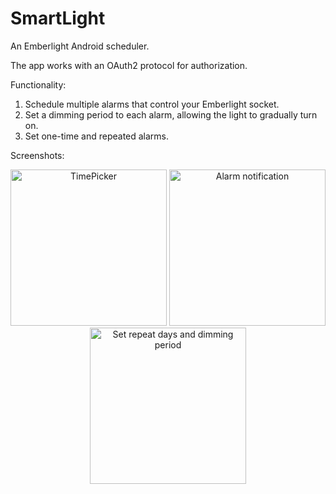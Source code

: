 # SmartLight
An Emberlight Android scheduler.

The app works with an OAuth2 protocol for authorization.

Functionality:
1. Schedule multiple alarms that control your Emberlight socket.
2. Set a dimming period to each alarm, allowing the light to gradually turn on.
3. Set one-time and repeated alarms.

Screenshots:
<p align="center">
  <img src="https://user-images.githubusercontent.com/22148447/34435524-f9e55fae-ec96-11e7-8061-a217cdef3fa0.png" alt="TimePicker" width="250"/>
  <img src="https://user-images.githubusercontent.com/22148447/34435673-1c785a20-ec98-11e7-91b2-6eb516f45df0.png" alt="Alarm notification" width="250"/>
  <img src="https://user-images.githubusercontent.com/22148447/34435631-db274b58-ec97-11e7-8819-36ccfae2d396.png" alt="Set repeat days and dimming period" width="250"/>
</p>
